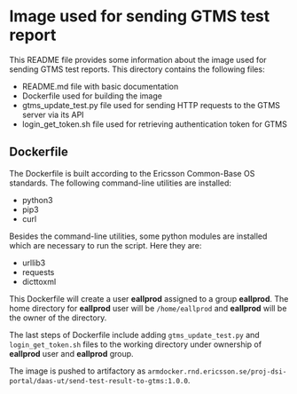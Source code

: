 # Image used for sending GTMS test report

This README file provides some information about the image used for sending GTMS test reports. This directory contains the following files:
- README.md file with basic documentation
- Dockerfile used for building the image
- gtms_update_test.py file used for sending HTTP requests to the GTMS server via its API
- login_get_token.sh file used for retrieving authentication token for GTMS

## Dockerfile

The Dockerfile is built according to the Ericsson Common-Base OS standards. The following command-line utilities are installed:
- python3
- pip3 
- curl

Besides the command-line utilities, some python modules are installed which are necessary to run the script. Here they are:
- urllib3
- requests
- dicttoxml

This Dockerfile will create a user **eallprod** assigned to a group **eallprod**. The home directory for **eallprod** user will be `/home/eallprod` and **eallprod** will be the owner of the directory.

The last steps of Dockerfile include adding `gtms_update_test.py` and `login_get_token.sh` files to the working directory under ownership of **eallprod** user and **eallprod** group.

The image is pushed to artifactory as `armdocker.rnd.ericsson.se/proj-dsi-portal/daas-ut/send-test-result-to-gtms:1.0.0`.
